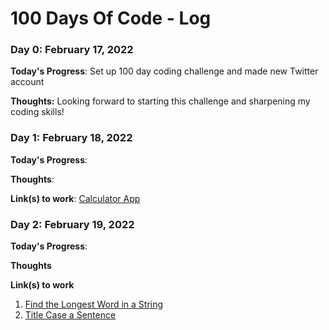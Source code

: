 # 100 Days Of Code - Log

### Day 0: February 17, 2022

**Today's Progress**: Set up 100 day coding challenge and made new Twitter account

**Thoughts:** Looking forward to starting this challenge and sharpening my coding skills!


### Day 1: February 18, 2022

**Today's Progress**: 

**Thoughts**: 

**Link(s) to work**: [Calculator App](http://www.example.com)


### Day 2: February 19, 2022

**Today's Progress**: 

**Thoughts** 

**Link(s) to work**
1. [Find the Longest Word in a String](https://www.freecodecamp.com/challenges/find-the-longest-word-in-a-string)
2. [Title Case a Sentence](https://www.freecodecamp.com/challenges/title-case-a-sentence)
